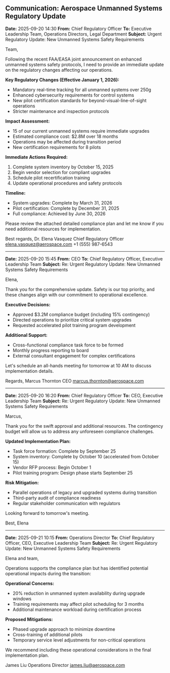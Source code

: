 ## Communication: Aerospace Unmanned Systems Regulatory Update

**Date:** 2025-09-20 14:30
**From:** Chief Regulatory Officer
**To:** Executive Leadership Team, Operations Directors, Legal Department
**Subject:** Urgent Regulatory Update: New Unmanned Systems Safety Requirements

Team,

Following the recent FAA/EASA joint announcement on enhanced unmanned systems safety protocols, I need to provide an immediate update on the regulatory changes affecting our operations.

**Key Regulatory Changes (Effective January 1, 2026):**
- Mandatory real-time tracking for all unmanned systems over 250g
- Enhanced cybersecurity requirements for control systems
- New pilot certification standards for beyond-visual-line-of-sight operations
- Stricter maintenance and inspection protocols

**Impact Assessment:**
- 15 of our current unmanned systems require immediate upgrades
- Estimated compliance cost: $2.8M over 18 months
- Operations may be affected during transition period
- New certification requirements for 8 pilots

**Immediate Actions Required:**
1. Complete system inventory by October 15, 2025
2. Begin vendor selection for compliant upgrades
3. Schedule pilot recertification training
4. Update operational procedures and safety protocols

**Timeline:**
- System upgrades: Complete by March 31, 2026
- Pilot certification: Complete by December 31, 2025
- Full compliance: Achieved by June 30, 2026

Please review the attached detailed compliance plan and let me know if you need additional resources for implementation.

Best regards,
Dr. Elena Vasquez
Chief Regulatory Officer
elena.vasquez@aerospace.com
+1 (555) 987-6543

---

**Date:** 2025-09-20 15:45
**From:** CEO
**To:** Chief Regulatory Officer, Executive Leadership Team
**Subject:** Re: Urgent Regulatory Update: New Unmanned Systems Safety Requirements

Elena,

Thank you for the comprehensive update. Safety is our top priority, and these changes align with our commitment to operational excellence.

**Executive Decisions:**
- Approved $3.2M compliance budget (including 15% contingency)
- Directed operations to prioritize critical system upgrades
- Requested accelerated pilot training program development

**Additional Support:**
- Cross-functional compliance task force to be formed
- Monthly progress reporting to board
- External consultant engagement for complex certifications

Let's schedule an all-hands meeting for tomorrow at 10 AM to discuss implementation details.

Regards,
Marcus Thornton
CEO
marcus.thornton@aerospace.com

---

**Date:** 2025-09-20 16:20
**From:** Chief Regulatory Officer
**To:** CEO, Executive Leadership Team
**Subject:** Re: Urgent Regulatory Update: New Unmanned Systems Safety Requirements

Marcus,

Thank you for the swift approval and additional resources. The contingency budget will allow us to address any unforeseen compliance challenges.

**Updated Implementation Plan:**
- Task force formation: Complete by September 25
- System inventory: Complete by October 10 (accelerated from October 15)
- Vendor RFP process: Begin October 1
- Pilot training program: Design phase starts September 25

**Risk Mitigation:**
- Parallel operations of legacy and upgraded systems during transition
- Third-party audit of compliance readiness
- Regular stakeholder communication with regulators

Looking forward to tomorrow's meeting.

Best,
Elena

---

**Date:** 2025-09-21 10:15
**From:** Operations Director
**To:** Chief Regulatory Officer, CEO, Executive Leadership Team
**Subject:** Re: Urgent Regulatory Update: New Unmanned Systems Safety Requirements

Elena and team,

Operations supports the compliance plan but has identified potential operational impacts during the transition:

**Operational Concerns:**
- 20% reduction in unmanned system availability during upgrade windows
- Training requirements may affect pilot scheduling for 3 months
- Additional maintenance workload during certification process

**Proposed Mitigations:**
- Phased upgrade approach to minimize downtime
- Cross-training of additional pilots
- Temporary service level adjustments for non-critical operations

We recommend including these operational considerations in the final implementation plan.

James Liu
Operations Director
james.liu@aerospace.com
